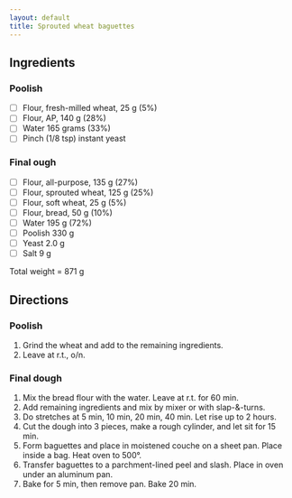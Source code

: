 ```yaml
---
layout: default
title: Sprouted wheat baguettes
---
```


## Ingredients
### Poolish
- [ ] Flour, fresh-milled wheat, 25 g (5%)
- [ ] Flour, AP, 140 g (28%)
- [ ] Water 165 grams (33%)
- [ ] Pinch (1/8 tsp) instant yeast

### Final ough
- [ ] Flour, all-purpose, 135 g (27%)
- [ ] Flour, sprouted wheat, 125 g (25%)
- [ ] Flour, soft wheat, 25 g (5%)
- [ ] Flour, bread, 50 g (10%)
- [ ] Water 195 g (72%)
- [ ] Poolish 330 g
- [ ] Yeast 2.0 g
- [ ] Salt 9 g

Total weight = 871 g

## Directions
### Poolish
1. Grind the wheat and add to the remaining ingredients.
2. Leave at r.t., o/n.

### Final dough
1. Mix the bread flour with the water. Leave at  r.t. for 60 min.
2. Add remaining ingredients and mix by mixer or with slap-&-turns.
3. Do stretches at 5 min, 10 min, 20 min, 40 min. Let rise up to 2 hours.
4. Cut the dough into 3 pieces, make a rough cylinder, and let sit for 15 min.
5. Form baguettes and place in moistened couche on a sheet pan. Place inside a bag. Heat oven to 500°.
6. Transfer baguettes to a parchment-lined peel and slash. Place in oven under an aluminum pan.
7. Bake for 5 min, then remove pan. Bake 20 min.

